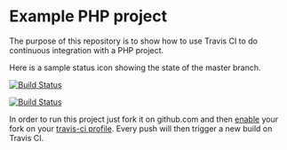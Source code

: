Example PHP project
===================

The purpose of this repository is to show how to use Travis CI to do
continuous integration with a PHP project.

Here is a sample status icon showing the state of the master branch.

[![Build Status](https://secure.travis-ci.org/veriKami/travis-ci-php-example.png?branch=master)](http://travis-ci.org/veriKami/travis-ci-php-example)

[![Build Status](https://travis-ci.org/veriKami/travis-ci-php-example.png?branch=master)](https://travis-ci.org/veriKami/travis-ci-php-example)

In order to run this project just fork it on github.com and then [enable](http://about.travis-ci.org/docs/user/getting-started/)
your fork on your [travis-ci profile](http://travis-ci.org/profile). Every push will then trigger a new build on Travis CI.
